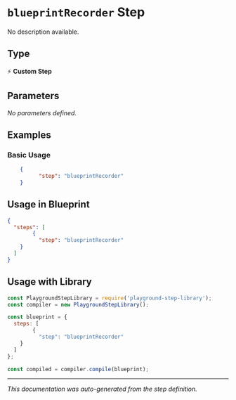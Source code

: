 # `blueprintRecorder` Step

No description available.

## Type
⚡ **Custom Step**

## Parameters

*No parameters defined.*

## Examples

### Basic Usage
```json
    {
          "step": "blueprintRecorder"
    }
```

## Usage in Blueprint

```json
{
  "steps": [
        {
          "step": "blueprintRecorder"
    }
  ]
}
```

## Usage with Library

```javascript
const PlaygroundStepLibrary = require('playground-step-library');
const compiler = new PlaygroundStepLibrary();

const blueprint = {
  steps: [
        {
          "step": "blueprintRecorder"
    }
  ]
};

const compiled = compiler.compile(blueprint);
```

---

*This documentation was auto-generated from the step definition.*
